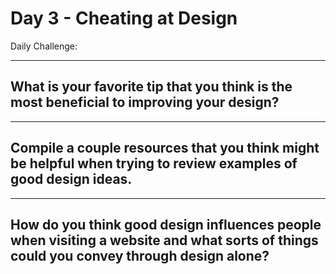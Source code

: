 # Day 3 - Cheating at Design

Daily Challenge:

---

## What is your favorite tip that you think is the most beneficial to improving your design?

---

## Compile a couple resources that you think might be helpful when trying to review examples of good design ideas.

---

## How do you think good design influences people when visiting a website and what sorts of things could you convey through design alone?
